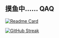 ## 摸鱼中......   QAQ

[![Readme Card](https://github-readme-stats-sigma-five.vercel.app/api?username=lerdb&show_icons=true&theme=tokyonight&locale=cn)](https://github.com/anuraghazra/github-readme-stats)

[![GitHub Streak](https://streak-stats.demolab.com?user=lerdb&theme=tokyonight&hide_border=true&border_radius=5&locale=zh_Hans&card_width=700)](https://git.io/streak-stats)

